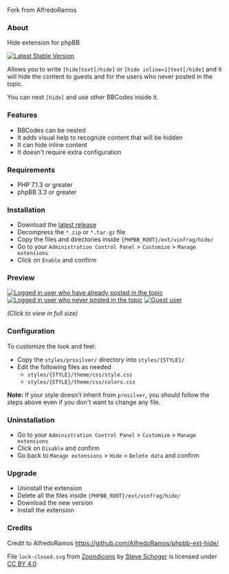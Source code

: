 Fork from AlfredoRamos

### About

Hide extension for phpBB

[![Latest Stable Version](https://img.shields.io/github/tag/AlfredoRamos/phpbb-ext-hide.svg?label=stable&style=flat-square)](https://github.com/vinfrag/phpbb-ext-hide/releases)

Allows you to write `[hide]text[/hide]` or `[hide inline=1]text[/hide]` and it will hide the content to guests and for the users who never posted in the topic.

You can nest `[hide]` and use other BBCodes inside it.

### Features

- BBCodes can be nested
- It adds visual help to recognize content that will be hidden
- It can hide inline content
- It doesn't require extra configuration

### Requirements

- PHP 7.1.3 or greater
- phpBB 3.3 or greater

### Installation

- Download the [latest release](https://github.com/vinfrag/phpbb-ext-hide/releases)
- Decompress the `*.zip` or `*.tar.gz` file
- Copy the files and directories inside `{PHPBB_ROOT}/ext/vinfrag/hide/`
- Go to your `Administration Control Panel` > `Customize` > `Manage extensions`
- Click on `Enable` and confirm

### Preview
[![Logged in user who have already posted in the topic](https://i.imgur.com/OajNWkct.png)](https://i.imgur.com/OajNWkc.png)
[![Logged in user who never posted in the topic](https://i.imgur.com/xDbK3oUt.png)](https://i.imgur.com/xDbK3oU.png)
[![Guest user](https://i.imgur.com/xDbK3oUt.png)](https://i.imgur.com/xDbK3oU.png)

*(Click to view in full size)*

### Configuration

To customize the look and feel:

- Copy the `styles/prosilver/` directory into `styles/{STYLE}/`
- Edit the following files as needed
	- `styles/{STYLE}/theme/css/style.css`
	- `styles/{STYLE}/theme/css/colors.css`

**Note:** If your style doesn't inherit from `prosilver`, you should follow the steps above even if you don't want to change any file.

### Uninstallation

- Go to your `Administration Control Panel` > `Customize` > `Manage extensions`
- Click on `Disable` and confirm
- Go back to `Manage extensions` > `Hide` > `Delete data` and confirm

### Upgrade

- Uninstall the extension
- Delete all the files inside `{PHPBB_ROOT}/ext/vinfrag/hide/`
- Download the new version
- Install the extension

### Credits

Credit to AlfredoRamos https://github.com/AlfredoRamos/phpbb-ext-hide/

File `lock-closed.svg` from [Zoondicons](https://www.zondicons.com/) by [Steve Schoger](https://twitter.com/steveschoger) is licensed under [CC BY 4.0](https://creativecommons.org/licenses/by/4.0/)
